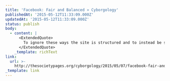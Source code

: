 ```yaml
---
title: 'Facebook: Fair and Balanced » Cyborgology'
publishedAt: '2015-05-12T11:33:09.000Z'
updatedAt: '2015-05-12T11:33:09.000Z'
status: publish
body:
  - content: |
      <ExtendedQuote>
        To ignore these ways the site is structured and to instead be seen as a neutral platform means to not have responsibility, to offload the blame for what users see or don’t see onto on the users. The politics and motives that go into structuring the site and therefore its users don’t have to be questioned if they are not acknowledged. This ideological push by Facebook to downplay their own role in shaping their own site was also on display last month at the International Journalism Festival in Italy, featuring Facebook’s head of news.
      </ExtendedQuote>
    _template: richText
link:
  url: >-
    http://thesocietypages.org/cyborgology/2015/05/07/facebook-fair-and-balanced/
_template: link
---
```


